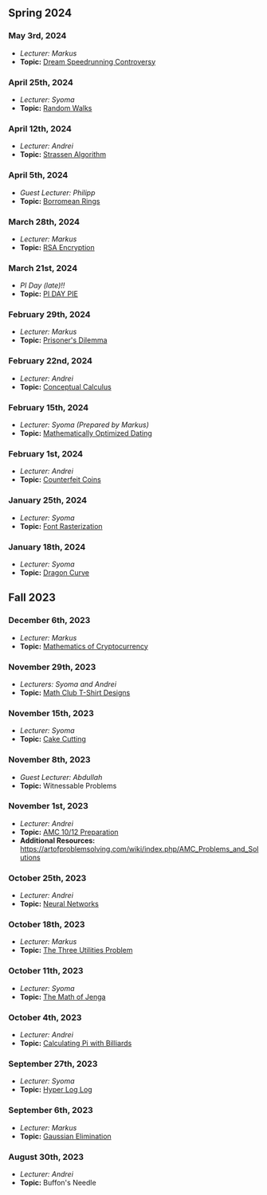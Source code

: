 ## Spring 2024

### May 3rd, 2024
  - *Lecturer: Markus*
  - **Topic:** [Dream Speedrunning Controversy](/Markus/dream.pdf)

### April 25th, 2024
  - *Lecturer: Syoma*
  - **Topic:** [Random Walks](/Syoma/random_walks.pdf)

### April 12th, 2024
  - *Lecturer: Andrei*
  - **Topic:** [Strassen Algorithm](/Andrei/StrassenAlgorithm.pdf)

### April 5th, 2024
  - *Guest Lecturer: Philipp*
  - **Topic:** [Borromean Rings](/Misc/BorromeanRings.pdf)

### March 28th, 2024
  - *Lecturer: Markus*
  - **Topic:** [RSA Encryption](/Markus/RSA%20Encryption/rsa.pdf)


### March 21st, 2024
  - *PI Day (late)!!*
  - **Topic:** [PI DAY PIE](/Misc/PiDay.png)

### February 29th, 2024
  - *Lecturer: Markus*
  - **Topic:** [Prisoner's Dilemma](/Markus/PrisonersDilemma.pdf)

### February 22nd, 2024
  - *Lecturer: Andrei*
  - **Topic:** [Conceptual Calculus](/Andrei/ConceptualCalculus.pdf)

### February 15th, 2024
  - *Lecturer: Syoma (Prepared by Markus)* 
  - **Topic:** [Mathematically Optimized Dating](/Misc/worstlecturetoexist.pdf)

### February 1st, 2024
  - *Lecturer: Andrei*
  - **Topic:** [Counterfeit Coins](/Andrei/CounterfeitCoins.pdf)

### January 25th, 2024
  - *Lecturer: Syoma*
  - **Topic:** [Font Rasterization](/Syoma/font_rasterization.pdf)

### January 18th, 2024
  - *Lecturer: Syoma*
  - **Topic:** [Dragon Curve](/Syoma/Dragon%20Curve.pdf)

## Fall 2023

### December 6th, 2023
  - *Lecturer: Markus*
  - **Topic:** [Mathematics of Cryptocurrency](/Markus/MathematicsOfCryptocurrency.pdf)

### November 29th, 2023
  - *Lecturers: Syoma and Andrei*
  - **Topic:** [Math Club T-Shirt Designs](/Syoma/Math%20club%20designs.pdf)
  
### November 15th, 2023
  - *Lecturer: Syoma*
  - **Topic:** [Cake Cutting](/Syoma/Fair%20cake%20cutting.pdf)

### November 8th, 2023
  - *Guest Lecturer: Abdullah*
  - **Topic:** Witnessable Problems

### November 1st, 2023
  - *Lecturer: Andrei*
  - **Topic:** [AMC 10/12 Preparation](/Andrei/AMC%2010_12%20Prep.pdf)
  - **Additional Resources:** https://artofproblemsolving.com/wiki/index.php/AMC_Problems_and_Solutions

### October 25th, 2023
  - *Lecturer: Andrei*
  - **Topic:** [Neural Networks](/Andrei/Neural%20Networks.pdf)

### October 18th, 2023
  - *Lecturer: Markus*
  - **Topic:** [The Three Utilities Problem](/Markus/TheThreeUtilitiesProblem.pdf)

### October 11th, 2023
  - *Lecturer: Syoma*
  - **Topic:** [The Math of Jenga](/Syoma/The%20Math%20of%20Jenga.pdf)

### October 4th, 2023
  - *Lecturer: Andrei*
  - **Topic:** [Calculating Pi with Billiards](/Andrei/Pi%20from%20Billiard%20Balls)

### September 27th, 2023
  - *Lecturer: Syoma*
  - **Topic:** [Hyper Log Log](/Syoma/Hyper%20Log%20Log)

### September 6th, 2023
  - *Lecturer: Markus*
  - **Topic:** [Gaussian Elimination](/Markus/Gaussian%20Elimination/GaussianElimination.pdf)

### August 30th, 2023
  - *Lecturer: Andrei*
  - **Topic:** Buffon's Needle

